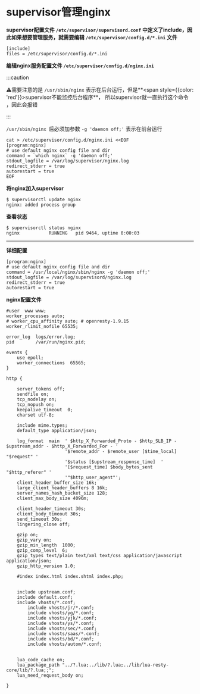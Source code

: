 # supervisor管理nginx

**supervisor配置文件 `/etc/supervisor/supervisord.conf` 中定义了include，因此如果想要管理服务，就需要编辑 `/etc/supervisor/config.d/*.ini` 文件**

```shell
[include] 
files = /etc/supervisor/config.d/*.ini
```



**编辑nginx服务配置文件 `/etc/supervisor/config.d/nginx.ini`**

:::caution

⚠️需要注意的是 `/usr/sbin/nginx` 表示在后台运行，但是**<span style={{color: 'red'}}>supervisor不能监控后台程序</span>**， 所以supervisor就一直执行这个命令 ，因此会报错

:::

`/usr/sbin/nginx `后必须加参数  `-g 'daemon off;'`  表示在前台运行

```shell
cat > /etc/supervisor/config.d/nginx.ini <<EOF
[program:nginx]
# use default nginx config file and dir
command = `which nginx` -g 'daemon off;'
stdout_logfile = /var/log/supervisor/nginx.log
redirect_stderr = true
autorestart = true
EOF
```





**将nginx加入supervisor**

```shell
$ supervisorctl update nginx
nginx: added process group
```



**查看状态**

```shell
$ supervisorctl status nginx
nginx           RUNNING   pid 9464, uptime 0:00:03
```



---

**详细配置**

```shell
[program:nginx]
# use default nginx config file and dir
command = /usr/local/nginx/sbin/nginx -g 'daemon off;'
stdout_logfile = /var/log/supervisord/nginx.log
redirect_stderr = true
autorestart = true
```



**nginx配置文件**

```nginx
#user  www www;
worker_processes auto;
# worker_cpu_affinity auto;	# openresty-1.9.15
worker_rlimit_nofile 65535;

error_log  logs/error.log;
pid        /var/run/nginx.pid;

events {
    use epoll;
    worker_connections  65565;
}

http {

    server_tokens off;
    sendfile on;
    tcp_nodelay on;
    tcp_nopush on;
    keepalive_timeout  0;
    charset utf-8;

    include mime.types;
    default_type application/json;

    log_format  main  ' $http_X_Forwarded_Proto - $http_SLB_IP - $upstream_addr - $http_X_Forwarded_For - '
                      '$remote_addr - $remote_user [$time_local] "$request" '
                      '$status [$upstream_response_time]  '
                      '[$request_time] $body_bytes_sent "$http_referer" '
                      '"$http_user_agent"';
    client_header_buffer_size 16k;
    large_client_header_buffers 8 16k;
    server_names_hash_bucket_size 128;
    client_max_body_size 4096m;

    client_header_timeout 30s;
    client_body_timeout 30s;
    send_timeout 30s;
    lingering_close off;

    gzip on;
    gzip_vary on;
    gzip_min_length  1000;
    gzip_comp_level  6;
    gzip_types text/plain text/xml text/css application/javascript application/json;
    gzip_http_version 1.0;

    #index index.html index.shtml index.php;


	include upstream.conf;
	include default.conf;
	include vhosts/*.conf;
        include vhosts/jr/*.conf;
        include vhosts/yg/*.conf;
        include vhosts/yjk/*.conf;
        include vhosts/ys/*.conf;
        include vhosts/sec/*.conf;
        include vhosts/saas/*.conf;
        include vhosts/bd/*.conf;
        include vhosts/autom/*.conf;


    lua_code_cache on;
    lua_package_path "../?.lua;../lib/?.lua;../lib/lua-resty-core/lib/?.lua;;";
    lua_need_request_body on;

}
```

